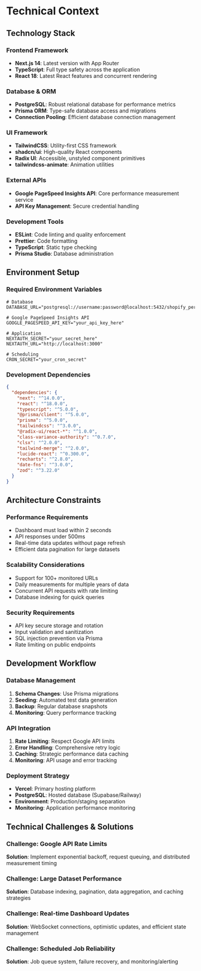 # Technical Context

## Technology Stack

### Frontend Framework
- **Next.js 14**: Latest version with App Router
- **TypeScript**: Full type safety across the application
- **React 18**: Latest React features and concurrent rendering

### Database & ORM
- **PostgreSQL**: Robust relational database for performance metrics
- **Prisma ORM**: Type-safe database access and migrations
- **Connection Pooling**: Efficient database connection management

### UI Framework
- **TailwindCSS**: Utility-first CSS framework
- **shadcn/ui**: High-quality React components
- **Radix UI**: Accessible, unstyled component primitives
- **tailwindcss-animate**: Animation utilities

### External APIs
- **Google PageSpeed Insights API**: Core performance measurement service
- **API Key Management**: Secure credential handling

### Development Tools
- **ESLint**: Code linting and quality enforcement
- **Prettier**: Code formatting
- **TypeScript**: Static type checking
- **Prisma Studio**: Database administration

## Environment Setup

### Required Environment Variables
```env
# Database
DATABASE_URL="postgresql://username:password@localhost:5432/shopify_performance"

# Google PageSpeed Insights API
GOOGLE_PAGESPEED_API_KEY="your_api_key_here"

# Application
NEXTAUTH_SECRET="your_secret_here"
NEXTAUTH_URL="http://localhost:3000"

# Scheduling
CRON_SECRET="your_cron_secret"
```

### Development Dependencies
```json
{
  "dependencies": {
    "next": "^14.0.0",
    "react": "^18.0.0",
    "typescript": "^5.0.0",
    "@prisma/client": "^5.0.0",
    "prisma": "^5.0.0",
    "tailwindcss": "^3.0.0",
    "@radix-ui/react-*": "^1.0.0",
    "class-variance-authority": "^0.7.0",
    "clsx": "^2.0.0",
    "tailwind-merge": "^2.0.0",
    "lucide-react": "^0.300.0",
    "recharts": "^2.8.0",
    "date-fns": "^3.0.0",
    "zod": "^3.22.0"
  }
}
```

## Architecture Constraints

### Performance Requirements
- Dashboard must load within 2 seconds
- API responses under 500ms
- Real-time data updates without page refresh
- Efficient data pagination for large datasets

### Scalability Considerations
- Support for 100+ monitored URLs
- Daily measurements for multiple years of data
- Concurrent API requests with rate limiting
- Database indexing for quick queries

### Security Requirements
- API key secure storage and rotation
- Input validation and sanitization
- SQL injection prevention via Prisma
- Rate limiting on public endpoints

## Development Workflow

### Database Management
1. **Schema Changes**: Use Prisma migrations
2. **Seeding**: Automated test data generation
3. **Backup**: Regular database snapshots
4. **Monitoring**: Query performance tracking

### API Integration
1. **Rate Limiting**: Respect Google API limits
2. **Error Handling**: Comprehensive retry logic
3. **Caching**: Strategic performance data caching
4. **Monitoring**: API usage and error tracking

### Deployment Strategy
- **Vercel**: Primary hosting platform
- **PostgreSQL**: Hosted database (Supabase/Railway)
- **Environment**: Production/staging separation
- **Monitoring**: Application performance monitoring

## Technical Challenges & Solutions

### Challenge: Google API Rate Limits
**Solution**: Implement exponential backoff, request queuing, and distributed measurement timing

### Challenge: Large Dataset Performance
**Solution**: Database indexing, pagination, data aggregation, and caching strategies

### Challenge: Real-time Dashboard Updates
**Solution**: WebSocket connections, optimistic updates, and efficient state management

### Challenge: Scheduled Job Reliability
**Solution**: Job queue system, failure recovery, and monitoring/alerting

